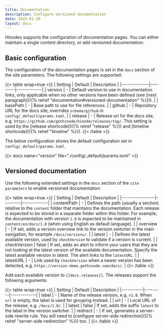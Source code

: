 ```yaml
---
title: Documentation
description: Configure versioned documentation
date: 2025-01-20
layout: docs
---
```


Hinodes supports the configuration of documentation pages. You can either maintain a single content directory, or add versioned documentation.

## Basic configuration

The configuration of the documentation pages is set in the `docs` section of the site parameters. The following settings are supported:

<!-- markdownlint-disable MD058 -->
{{< table wrap=true >}}
| Setting      | Default | Description |
|--------------|---------|-------------|
| version      | -       | Default version to use in documentation links, only applicable when no other versions have been defined (see [next paragraph]({{% relref "documentation#versioned-documentation" %}})). |
| basePath     | -       | Base path to use for file references. |
| github       | -       | Repository URL for the docs site, overrides `schema/github` in `config/_default/params.toml`. |
| release      | -       | Release url for the docs site, e.g. `https://github.com/gethinode/hinode/releases/tag/`. This setting is used by the [release shortcode]({{% relref "release" %}}) and [timeline shortcode]({{% relref "timeline" %}}).
{{< /table >}}
<!-- markdownlint-enable MD058 -->

The below configuration shows the default configuration set in `config/_default/params.toml`.

{{< docs name="version" file="./config/_default/params.toml" >}}

## Versioned documentation

Use the following extended settings in the `docs` section of the `site parameters` to enable versioned documentation:

<!-- markdownlint-disable MD058 -->
{{< table wrap=true >}}
| Setting         | Default | Description |
|-----------------|---------|-------------|
| contentPath     | -       | Defines the path (usually a section) relative to the `content` folder that maintains the documentation. Each release is expected to be stored in a separate folder within this folder. For example, the documentation with version `1.0` is expected to be maintained in `content/en/docs/1.0`   (when using English as default language). |
| overview        | -       | If set, adds a version overview link to the version switcher in the main navigation, for example `/docs/versions/`. |
| latest          | -       | Defines the latest available version, used by `checkVersion` to validate if a version is current. |
| checkVersion    | false   | If set, adds an alert to inform your users that they are not looking at the latest version of the available documentation. Specify the latest available version in latest. The alert links to the `latestURL`. |
| latestURL       | -       | Link used by `checkVersion` when a newer version has been detected, e.g. `https://version-demo.gethinode.com/docs/`. |
{{< /table >}}
<!-- markdownlint-enable MD058 -->

Add each available version to `[[docs.releases]]`. The releases support the following arguments:

<!-- markdownlint-disable MD058 -->
{{< table wrap=true >}}
| Setting   | Default | Description |
|-----------|---------|-------------|
| label     | -       | Name of the release version, e.g. `v1.0`. When `url` is empty, the label is used for grouping instead. |
| url       | -       | Local URL of the release, e.g. `/docs/1.0/`. |
| latest    | false   | If set, adds the suffix `latest` to the label in the version switcher. |
| redirect  | -       | If set, generates a server-side rewrite rule. You will need to [configure server-side redirection]({{% relref "server-side-redirection" %}}) too. |
{{< /table >}}
<!-- markdownlint-enable MD058 -->
